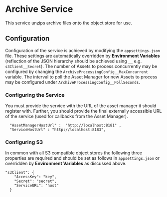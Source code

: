 # Archive Service

This service unzips archive files onto the object store for use.


## Configuration

Configuration of the service is achieved by modifying the ``appsettings.json`` file. These settings are automatically overridden by **Environment Variables** (reflection of the JSON hierarchy should be achieved using ``__`` e.g. ``s3Client__Secret``). The number of Assets to process concurrently may be configured by changing the ``ArchiveProcessingConfig__MaxConcurrent`` variable. The interval to poll the Asset Manager for new Assets to process may be configured under ``ArchiveProcessingConfig__PollSeconds``.

### Configuring the Service

You must provide the service with the URL of the asset manager it should register with. Further, you should provide the final externally accessible URL of the service (used for callbacks from the Asset Manager).

```
  "AssetManagerHostUrl" :  "http://localhost:8181" ,
  "ServiceHostUrl" : "http://localhost:8183", 
```

### Configuring S3

In common with all S3 compatible object stores the following three properties are required and should be set as follows in `appsettings.json` or overridden by **Environment Variables** as discussed above.

```  
"s3Client": {
    "AccessKey": "key",
    "Secret": "secret",
    "ServiceURL": "host"
  }
 ```
 
 

